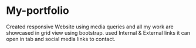 # My-portfolio
Created responsive Website using media queries and all my work are showcased in grid view using bootstrap.
used Internal & External links it can open in tab and social media links to contact.

